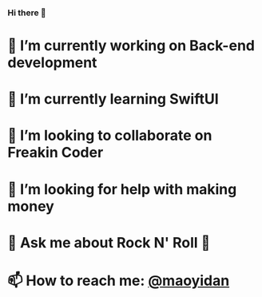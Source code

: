 ### Hi there 👋

<!--
**lzjlxebr/lzjlxebr** is a ✨ _special_ ✨ repository because its `README.md` (this file) appears on your GitHub profile.
Here are some ideas to get you started:
-->

# 🔭 I’m currently working on Back-end development
# 🌱 I’m currently learning SwiftUI
# 👯 I’m looking to collaborate on Freakin Coder
# 🤔 I’m looking for help with making money
# 💬 Ask me about Rock N' Roll 🎸 
# 📫 How to reach me: [@maoyidan](https://twitter.com/maoyidan)


